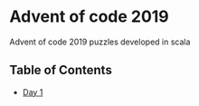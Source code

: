 # Advent of code 2019

Advent of code 2019 puzzles developed in scala

## Table of Contents

- [Day 1](https://adventofcode.com/2019/day/1)

